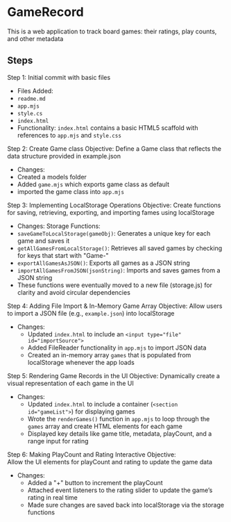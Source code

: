 # GameRecord

This is a web application to track board games: their ratings, play counts, and other metadata

## Steps 
Step 1: Initial commit with basic files
- Files Added:
 - `readme.md`
 - `app.mjs`
 - `style.cs`
 - `index.html`
- Functionality:
`index.html` contains a basic HTML5 scaffold with references to `app.mjs` and `style.css`

Step 2: Create Game class
Objective: Define a Game class that reflects the data structure provided in example.json

- Changes:
 - Created a models folder
 - Added `game.mjs` which exports game class as default
 - imported the game class into `app.mjs`

Step 3: Implementing LocalStorage Operations
Objective: Create functions for saving, retrieving, exporting, and importing fames using localStorage

- Changes:
 Storage Functions:
 - `saveGameToLocalStorage(gameObj)`: Generates a unique key for each game and saves it
 - `getAllGamesFromLocalStorage()`: Retrieves all saved games by checking for keys that start with "Game-"
 - `exportAllGamesAsJSON()`: Exports all games as a JSON string
 - `importAllGamesFromJSON(jsonString)`: Imports and saves games from a JSON string
- These functions were eventually moved to a new file (storage.js) for clarity and avoid circular dependencies 

Step 4: Adding File Import & In-Memory Game Array
Objective: 
  Allow users to import a JSON file (e.g., `example.json`) into localStorage
- Changes: 
  - Updated `index.html` to include an `<input type="file" id="importSource">`
  - Added FileReader functionality in `app.mjs` to import JSON data
  - Created an in-memory array `games` that is populated from localStorage whenever the app loads

Step 5: Rendering Game Records in the UI
Objective: 
  Dynamically create a visual representation of each game in the UI
- Changes:  
  - Updated `index.html` to include a container (`<section id="gameList">`) for displaying games
  - Wrote the `renderGames()` function in `app.mjs` to loop through the `games` array and create HTML elements for each game
  - Displayed key details like game title, metadata, playCount, and a range input for rating

Step 6: Making PlayCount and Rating Interactive
Objective:  
  Allow the UI elements for playCount and rating to update the game data
- Changes:  
  - Added a "+" button to increment the playCount
  - Attached event listeners to the rating slider to update the game’s rating in real time
  - Made sure changes are saved back into localStorage via the storage functions